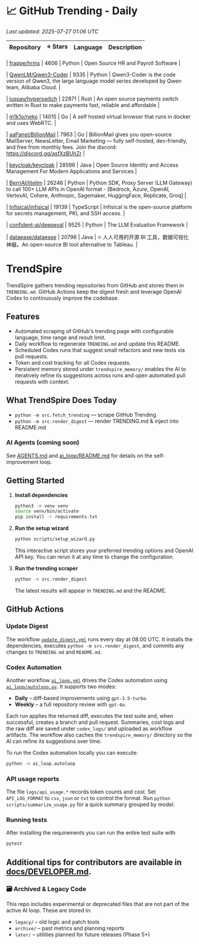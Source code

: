 <!-- TRENDING_START -->
# 📈 GitHub Trending - Daily

_Last updated: 2025-07-27 01:06 UTC_

| Repository | ⭐ Stars | Language | Description |
|------------|--------:|----------|-------------|

| [frappe/hrms](https://github.com/frappe/hrms) | 4606 | Python | Open Source HR and Payroll Software |

| [QwenLM/Qwen3-Coder](https://github.com/QwenLM/Qwen3-Coder) | 9335 | Python | Qwen3-Coder is the code version of Qwen3, the large language model series developed by Qwen team, Alibaba Cloud. |

| [juspay/hyperswitch](https://github.com/juspay/hyperswitch) | 22871 | Rust | An open source payments switch written in Rust to make payments fast, reliable and affordable |

| [m1k1o/neko](https://github.com/m1k1o/neko) | 14015 | Go | A self hosted virtual browser that runs in docker and uses WebRTC. |

| [aaPanel/BillionMail](https://github.com/aaPanel/BillionMail) | 7963 | Go | BillionMail gives you open-source MailServer, NewsLetter, Email Marketing — fully self-hosted, dev-friendly, and free from monthly fees. Join the discord: https://discord.gg/asfXzBUhZr |

| [keycloak/keycloak](https://github.com/keycloak/keycloak) | 28596 | Java | Open Source Identity and Access Management For Modern Applications and Services |

| [BerriAI/litellm](https://github.com/BerriAI/litellm) | 26246 | Python | Python SDK, Proxy Server (LLM Gateway) to call 100+ LLM APIs in OpenAI format - [Bedrock, Azure, OpenAI, VertexAI, Cohere, Anthropic, Sagemaker, HuggingFace, Replicate, Groq] |

| [Infisical/infisical](https://github.com/Infisical/infisical) | 19139 | TypeScript | Infisical is the open-source platform for secrets management, PKI, and SSH access. |

| [confident-ai/deepeval](https://github.com/confident-ai/deepeval) | 9525 | Python | The LLM Evaluation Framework |

| [dataease/dataease](https://github.com/dataease/dataease) | 20796 | Java | 🔥 人人可用的开源 BI 工具，数据可视化神器。An open-source BI tool alternative to Tableau. |
<!-- TRENDING_END -->

# TrendSpire

TrendSpire gathers trending repositories from GitHub and stores them in `TRENDING.md`. GitHub Actions keep the digest fresh and leverage OpenAI Codex to continuously improve the codebase.

## Features

- Automated scraping of GitHub's trending page with configurable language, time range and result limit.
- Daily workflow to regenerate `TRENDING.md` and update this README.
- Scheduled Codex runs that suggest small refactors and new tests via pull requests.
- Token and cost tracking for all Codex requests.
- Persistent memory stored under `trendspire_memory/` enables the AI to
  iteratively refine its suggestions across runs and open automated pull
  requests with context.

## What TrendSpire Does Today

- `python -m src.fetch_trending` — scrape GitHub Trending
- `python -m src.render_digest` — render TRENDING.md & inject into README.md

### AI Agents (coming soon)
See [AGENTS.md](./AGENTS.md) and [ai_loop/README.md](./ai_loop/README.md) for details on the self-improvement loop.

## Getting Started

1. **Install dependencies**
   ```bash
   python3 -m venv venv
   source venv/bin/activate
   pip install -r requirements.txt
   ```

2. **Run the setup wizard**
   ```bash
   python scripts/setup_wizard.py
   ```
   This interactive script stores your preferred trending options and OpenAI API key.
   You can rerun it at any time to change the configuration.

3. **Run the trending scraper**
   ```bash
   python -m src.render_digest
   ```
   The latest results will appear in `TRENDING.md` and the README.


## GitHub Actions

### Update Digest

The workflow [`update_digest.yml`](.github/workflows/update_digest.yml) runs every day at 08:00 UTC. It installs the dependencies, executes `python -m src.render_digest`, and commits any changes to `TRENDING.md` and `README.md`.

### Codex Automation

Another workflow [`ai_loop.yml`](.github/workflows/ai_loop.yml) drives the Codex automation using [`ai_loop/autoloop.py`](ai_loop/autoloop.py). It supports two modes:

- **Daily** – diff-based improvements using `gpt-3.5-turbo`.
- **Weekly** – a full repository review with `gpt-4o`.

Each run applies the returned diff, executes the test suite and, when successful, creates a branch and pull request. Summaries, cost logs and the raw diff are saved under `codex_logs/` and uploaded as workflow artifacts. The workflow also caches the `trendspire_memory/` directory so the AI can refine its suggestions over time.

To run the Codex automation locally you can execute:

```bash
python -m ai_loop.autoloop
```

### API usage reports

The file `logs/api_usage.*` records token counts and cost. Set `API_LOG_FORMAT`
to `csv`, `json` or `txt` to control the format. Run `python
scripts/summarize_usage.py` for a quick summary grouped by model.

### Running tests

After installing the requirements you can run the entire test suite with

```bash
pytest
```

Additional tips for contributors are available in
[docs/DEVELOPER.md](docs/DEVELOPER.md).
---

### 🗃 Archived & Legacy Code

This repo includes experimental or deprecated files that are not part of the active AI loop. These are stored in:

- `legacy/` – old logic and patch tools
- `archive/` – past metrics and planning reports
- `later/` – utilities planned for future releases (Phase 5+)
